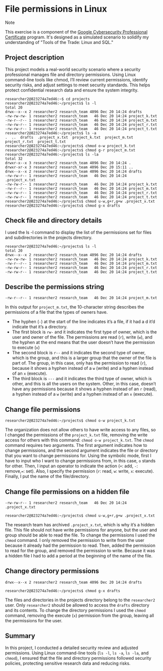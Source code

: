 # File permissions in Linux

> [!NOTE]
> This exercise is a component of the [Google Cybersecurity Professional Certificate](https://www.coursera.org/professional-certificates/google-cybersecurity) program. It's designed as a simulated scenario to solidify my understanding of "Tools of the Trade: Linux and SQL."

## Project description
This project models a real-world security scenario where a security professional manages file and directory permissions. Using Linux command-line tools like chmod, I’ll review current permissions, identify security risks, and adjust settings to meet security standards. This helps protect confidential research data and ensure the system integrity.
```
researcher2@823274a7ed46:~$ cd projects
researcher2@823274a7ed46:~/projects$ ls -l
total 20
drwx--x--x 2 researcher2 research_team 4096 Dec 20 14:24 drafts
-rw-rw-rw- 1 researcher2 research_team   46 Dec 20 14:24 project_k.txt
-rw-r--r-- 1 researcher2 research_team   46 Dec 20 14:24 project_m.txt
-rw-rw-r-- 1 researcher2 research_team   46 Dec 20 14:24 project_r.txt
-rw-rw-r-- 1 researcher2 research_team   46 Dec 20 14:24 project_t.txt
researcher2@823274a7ed46:~/projects$ ls -a
.  ..  drafts  .project_x.txt  project_k.txt  project_m.txt  project_r.txt  project_t.txt
researcher2@823274a7ed46:~/projects$ chmod o-w project_k.txt
researcher2@823274a7ed46:~/projects$ chmod g-r project_m.txt
researcher2@823274a7ed46:~/projects$ ls -la
total 32
drwxr-x--x 3 researcher2 research_team 4096 Dec 20 14:24 .
drwxr-xr-x 3 researcher2 research_team 4096 Dec 20 15:11 ..
drwx--x--x 2 researcher2 research_team 4096 Dec 20 14:24 drafts
-rw-rw-r-- 1 researcher2 research_team   46 Dec 20 14:24 .project_x.txt
-rw-rw-r-- 1 researcher2 research_team   46 Dec 20 14:24 project_k.txt
-rw-r--r-- 1 researcher2 research_team   46 Dec 20 14:24 project_m.txt
-rw-rw-r-- 1 researcher2 research_team   46 Dec 20 14:24 project_r.txt
-rw-rw-r-- 1 researcher2 research_team   46 Dec 20 14:24 project_t.txt
researcher2@823274a7ed46:~/projects$ chmod u-w,g+r,g+w .project_x.txt
researcher2@823274a7ed46:~/projects$ chmod g-x drafts 
```

## Check file and directory details
I used the ls -l command to display the list of the permissions set for files and subdirectories in the projects directory.

```
researcher2@823274a7ed46:~/projects$ ls -l
total 20
drwx--x--x 2 researcher2 research_team 4096 Dec 20 14:24 drafts
-rw-rw-rw- 1 researcher2 research_team   46 Dec 20 14:24 project_k.txt
-rw-r--r-- 1 researcher2 research_team   46 Dec 20 14:24 project_m.txt
-rw-rw-r-- 1 researcher2 research_team   46 Dec 20 14:24 project_r.txt
-rw-rw-r-- 1 researcher2 research_team   46 Dec 20 14:24 project_t.txt
```

## Describe the permissions string

```
-rw-r--r-- 1 researcher2 research_team   46 Dec 20 14:24 project_m.txt
```

In this output for ```project_m.txt```, the 10-character string describes the permissions of a file that the types of owners have. 
 + The hyphen (```-```) at the start of the line indicates it’s a file, if it had a d it’d indicate that it’s a directory.
 + The first block is ```rw-``` and it indicates the first type of owner, which is the user and owner of the file. The permissions are read (``` r ```), write (``` w ```), and the hyphen at the end means that the user doesn’t have the permission to execute (``` x ```)
 + The second block is ```r--``` and it indicates the second type of owner, which is the group, and this is a larger group that the owner of the file is part of. The group, in this case, only has the permission to read (``` r ```), because it shows a hyphen instead of a ```w``` (write) and a hyphen instead of an ```x``` (execute).
 + The third block is ```---``` and it indicates the third type of owner, which is other, and this is all the users on the system. Other, in this case, doesn’t have any permissions because it shows a hyphen instead of an  ```r``` (read), a hyphen instead of a ```w``` (write) and a hyphen instead of an ```x``` (execute).


## Change file permissions

```
researcher2@823274a7ed46:~/projects$ chmod o-w project_k.txt
```

The organization does not allow others to have write access to any files, so I changed the permissions of the ```project_k.txt``` file, removing the write access for others with this command: ```chmod o-w project_k.txt```. 
The ```chmod``` command requires two arguments. The first argument indicates how to change permissions, and the second argument indicates the file or directory that you want to change permissions for. Using the symbolic mode, first I have to input who I want to change permissions from, in this case, ```o``` stands for other. Then, I input an operator to indicate the action (```+```: add, ```-```: remove,```=```: set). Also, I specify the permission (```r```: read, ```w```: write, ```x```: execute). Finally, I put the name of the file/directory.


## Change file permissions on a hidden file

```
-rw-rw-r-- 1 researcher2 research_team   46 Dec 20 14:24 .project_x.txt
```
```
researcher2@823274a7ed46:~/projects$ chmod u-w,g+r,g+w .project_x.txt
```

The research team has archived ```.project_x.txt```, which is why it’s a hidden file. This file should not have write permissions for anyone, but the user and group should be able to read the file. 
To change the permissions I used the ```chmod``` command. I only removed the permission to write from the user because it already had the permission to read. Then, added the permission to read for the group, and removed the permission to write.
Because it was a hidden file I had to add a period at the beginning of the name of the file.


## Change directory permissions

```
drwx--x--x 2 researcher2 research_team 4096 Dec 20 14:24 drafts
```
```
researcher2@823274a7ed46:~/projects$ chmod g-x drafts 
```
The files and directories in the projects directory belong to the ```researcher2``` user. Only ```researcher2``` should be allowed to access the ```drafts``` directory and its contents. 
To change the directory permissions I used the ```chmod``` command, removing the execute (```x```) permission from the group, leaving all the permissions for the user.


## Summary
In this project, I conducted a detailed security review and adjusted permissions. Using Linux command-line tools (```ls -l```, ```ls -a```, ```ls -la```, and ```chmod```), I ensured that the file and directory permissions followed security policies, protecting sensitive research data and reducing risks. 



